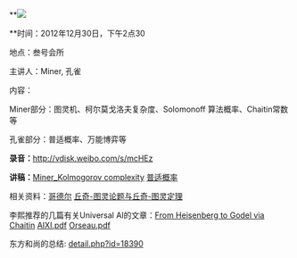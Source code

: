 **![](http://www.swarma.org/files/201210260320_20055834-1_b.jpg)  
  
  
  
  
**时间：2012年12月30日，下午2点30  
  
  
地点：叁号会所  
  
  
主讲人：Miner, 孔雀  
  
内容：

Miner部分：图灵机、柯尔莫戈洛夫复杂度、Solomonoff 算法概率、Chaitin常数等  
  
孔雀部分：普适概率、万能博弈等

**录音：**<http://vdisk.weibo.com/s/mcHEz>

**讲稿：**[Miner_Kolmogorov complexity](download.php?id=587) [普适概率](download.php?id=593)

相关资料：[哥德尔](download.php?id=588) [丘奇-图灵论题与丘奇-图灵定理](download.php?id=589)  

李熙推荐的几篇有关Universal AI的文章：[From Heisenberg to Godel via
Chaitin](download.php?id=590) [AIXI.pdf](download.php?id=591)
[Orseau.pdf](download.php?id=592)

东方和尚的总结: [detail.php?id=18390](detail.php?id=18390)

